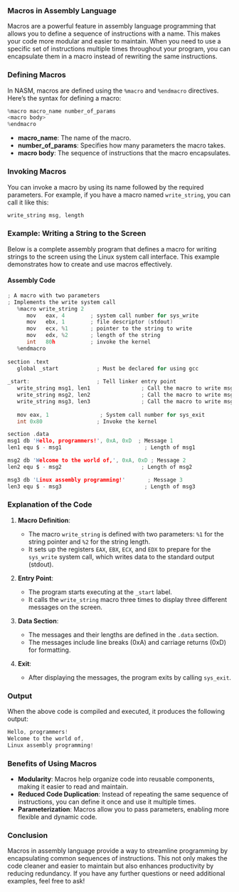 ### Macros in Assembly Language

Macros are a powerful feature in assembly language programming that allows you to define a sequence of instructions with a name. This makes your code more modular and easier to maintain. When you need to use a specific set of instructions multiple times throughout your program, you can encapsulate them in a macro instead of rewriting the same instructions.

### Defining Macros

In NASM, macros are defined using the `%macro` and `%endmacro` directives. Here’s the syntax for defining a macro:

```c
%macro macro_name number_of_params
<macro body>
%endmacro
```

- **macro_name**: The name of the macro.
- **number_of_params**: Specifies how many parameters the macro takes.
- **macro body**: The sequence of instructions that the macro encapsulates.

### Invoking Macros

You can invoke a macro by using its name followed by the required parameters. For example, if you have a macro named `write_string`, you can call it like this:

```c
write_string msg, length
```

### Example: Writing a String to the Screen

Below is a complete assembly program that defines a macro for writing strings to the screen using the Linux system call interface. This example demonstrates how to create and use macros effectively.

#### Assembly Code

```c
; A macro with two parameters
; Implements the write system call
   %macro write_string 2 
      mov   eax, 4        ; system call number for sys_write
      mov   ebx, 1        ; file descriptor (stdout)
      mov   ecx, %1       ; pointer to the string to write
      mov   edx, %2       ; length of the string
      int   80h           ; invoke the kernel
   %endmacro
 
section .text
   global _start            ; Must be declared for using gcc
	
_start:                     ; Tell linker entry point
   write_string msg1, len1                ; Call the macro to write msg1
   write_string msg2, len2                ; Call the macro to write msg2
   write_string msg3, len3                ; Call the macro to write msg3
	
   mov eax, 1                ; System call number for sys_exit
   int 0x80                 ; Invoke the kernel

section .data
msg1 db 'Hello, programmers!', 0xA, 0xD  ; Message 1
len1 equ $ - msg1                          ; Length of msg1

msg2 db 'Welcome to the world of,', 0xA, 0xD ; Message 2
len2 equ $ - msg2                         ; Length of msg2 

msg3 db 'Linux assembly programming!'       ; Message 3
len3 equ $ - msg3                          ; Length of msg3
```

### Explanation of the Code

1. **Macro Definition**:
   - The macro `write_string` is defined with two parameters: `%1` for the string pointer and `%2` for the string length.
   - It sets up the registers `EAX`, `EBX`, `ECX`, and `EDX` to prepare for the `sys_write` system call, which writes data to the standard output (stdout).

2. **Entry Point**:
   - The program starts executing at the `_start` label. 
   - It calls the `write_string` macro three times to display three different messages on the screen.

3. **Data Section**:
   - The messages and their lengths are defined in the `.data` section.
   - The messages include line breaks (0xA) and carriage returns (0xD) for formatting.

4. **Exit**:
   - After displaying the messages, the program exits by calling `sys_exit`.

### Output

When the above code is compiled and executed, it produces the following output:

```c
Hello, programmers!
Welcome to the world of,
Linux assembly programming!
```

### Benefits of Using Macros

- **Modularity**: Macros help organize code into reusable components, making it easier to read and maintain.
- **Reduced Code Duplication**: Instead of repeating the same sequence of instructions, you can define it once and use it multiple times.
- **Parameterization**: Macros allow you to pass parameters, enabling more flexible and dynamic code.

### Conclusion

Macros in assembly language provide a way to streamline programming by encapsulating common sequences of instructions. This not only makes the code cleaner and easier to maintain but also enhances productivity by reducing redundancy. If you have any further questions or need additional examples, feel free to ask!